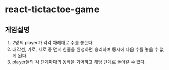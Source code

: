 # react-tictactoe-game

## 게임설명
1. 2명의 player가 각각 차례대로 수를 놓는다.
2. 대각선, 가로, 세로 중 먼저 한줄을 완성하면 승리하며 동시에 다음 수를 놓을 수 없게 된다.
3. player들의 각 단계마다의 동작을 기억하고 해당 단계로 돌아갈 수 있다.
